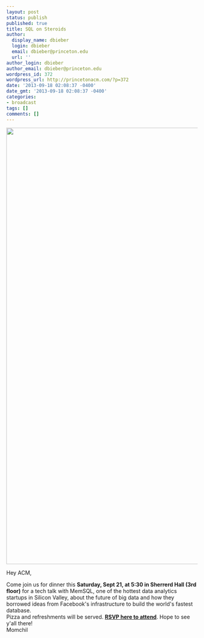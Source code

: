 ```yaml
---
layout: post
status: publish
published: true
title: SQL on Steroids
author:
  display_name: dbieber
  login: dbieber
  email: dbieber@princeton.edu
  url: ''
author_login: dbieber
author_email: dbieber@princeton.edu
wordpress_id: 372
wordpress_url: http://princetonacm.com/?p=372
date: '2013-09-18 02:08:37 -0400'
date_gmt: '2013-09-18 02:08:37 -0400'
categories:
- broadcast
tags: []
comments: []
---
```

<p><img class="alignnone" style="-webkit-user-select: none;" alt="" src="https://mail-attachment.googleusercontent.com/attachment/u/0/?ui=2&amp;ik=b98f9357c4&amp;view=att&amp;th=1412e72b8d1c8039&amp;attid=0.1&amp;disp=inline&amp;realattid=f_hlpt0oz30&amp;safe=1&amp;zw&amp;saduie=AG9B_P8TcfLS6ryYWRub2oFDOP_k&amp;sadet=1379470039827&amp;sads=znLkJx23qh5-1NNaSMJK-HVwris" width="922" height="1147" /></p>
<p>Hey ACM,</p>
<div></div>
<div>Come join us for dinner this <b>Saturday, Sept 21, at 5:30 in Sherrerd Hall (3rd floor)</b> for a tech talk with MemSQL, one of the hottest data analytics startups in Silicon Valley, about the future of big data and how they borrowed ideas from Facebook's infrastructure to build the world's fastest database.</div>
<div></div>
<div>Pizza and refreshments will be served. <a href="http://form.jotform.co/form/32597488540870" target="_blank"><b>RSVP here to attend</b></a>. Hope to see y'all there!</div>
<div></div>
<div>Momchil</div>
